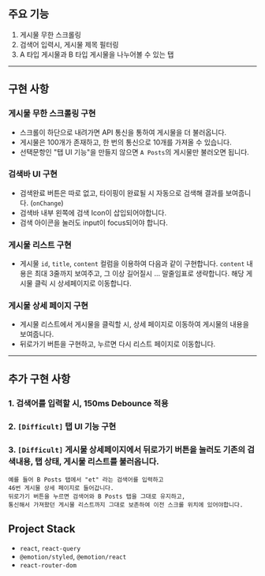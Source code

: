 <h2>주요 기능</h2>

1. 게시물 무한 스크롤링
2. 검색어 입력시, 게시물 제목 필터링
3. A 타입 게시물과 B 타입 게시물을 나누어볼 수 있는 탭

<hr />
<h2>구현 사항</h2>
<h3>게시물 무한 스크롤링 구현</h3>

- 스크롤이 하단으로 내려가면 API 통신을 통하여 게시물을 더 불러옵니다.
- 게시물은 100개가 존재하고, 한 번의 통신으로 10개를 가져올 수 있습니다.
- 선택문항인 "탭 UI 기능"을 만들지 않으면 `A Posts`의 게시물만 불러오면 됩니다.

<h3>검색바 UI 구현</h3>

- 검색완료 버튼은 따로 없고, 타이핑이 완료될 시 자동으로 검색해 결과를 보여줍니다. (`onChange`)
- 검색바 내부 왼쪽에 검색 Icon이 삽입되어야합니다.
- 검색 아이콘을 눌러도 input이 focus되어야 합니다.

<h3>게시물 리스트 구현</h3>

- 게시물 `id`, `title`, `content` 컬럼을 이용하여 다음과 같이 구현합니다. `content` 내용은 최대 3줄까지 보여주고, 그 이상 길어질시 ... 말줄임표로 생략합니다. 해당 게시물 클릭 시 상세페이지로 이동합니다.

<h3>게시물 상세 페이지 구현</h3>

- 게시물 리스트에서 게시물을 클릭할 시, 상세 페이지로 이동하여 게시물의 내용을 보여줍니다.
- 뒤로가기 버튼을 구현하고, 누르면 다시 리스트 페이지로 이동합니다.
<hr />

<h2>추가 구현 사항</h2>

<h3>1. 검색어를 입력할 시, 150ms Debounce 적용</h3>
<h3>2. <code>[Difficult]</code> 탭 UI 기능 구현</h3>
<h3>3. <code>[Difficult]</code> 게시물 상세페이지에서 뒤로가기 버튼을 눌러도 기존의 검색내용, 탭 상태, 게시물 리스트를 불러옵니다.</h3>

    예를 들어 B Posts 탭에서 "et" 라는 검색어를 입력하고
    46번 게시물 상세 페이지로 들어갑니다.
    뒤로가기 버튼을 누르면 검색어와 B Posts 탭을 그대로 유지하고,
    통신해서 가져왔던 게시물 리스트까지 그대로 보존하여 이전 스크롤 위치에 있어야합니다.

<h2>Project Stack</h2>

- `react`, `react-query`
- `@emotion/styled`, `@emotion/react`
- `react-router-dom`
